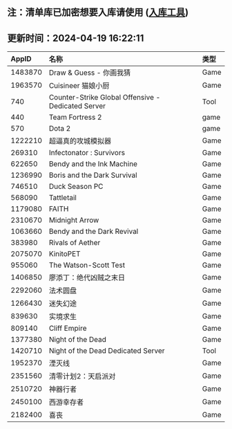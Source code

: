 ## 注：清单库已加密想要入库请使用 ([入库工具](https://github.com/BlankTMing/ManifestAutoUpdate/releases))

## 更新时间：2024-04-19 16:22:11
| AppID | 名称 | 类型  |
| :-------------------- | :----------------------------- | :----------- |
| 1483870 | Draw & Guess - 你画我猜| Game |
| 1963570 | Cuisineer 猫娘小厨| Game |
| 740 | Counter-Strike Global Offensive - Dedicated Server| Tool |
| 440 | Team Fortress 2| game |
| 570 | Dota 2| game |
| 1222210 | 超逼真的攻城模拟器| Game |
| 269310 | Infectonator : Survivors| Game |
| 622650 | Bendy and the Ink Machine| Game |
| 1236990 | Boris and the Dark Survival| Game |
| 746510 | Duck Season PC| Game |
| 568090 | Tattletail| Game |
| 1179080 | FAITH| Game |
| 2310670 | Midnight Arrow| Game |
| 1063660 | Bendy and the Dark Revival| Game |
| 383980 | Rivals of Aether| Game |
| 2075070 | KinitoPET| Game |
| 955060 | The Watson-Scott Test| Game |
| 1406850 | 廖添丁：绝代凶贼之末日| Game |
| 2292060 | 法术圆盘| Game |
| 1266430 | 迷失幻途| Game |
| 839630 | 实境求生| Game |
| 809140 | Cliff Empire| Game |
| 1377380 | Night of the Dead| Game |
| 1420710 | Night of the Dead Dedicated Server| Tool |
| 1952370 | 湮灭线| Game |
| 2351560 | 清零计划2：天启派对| Game |
| 2510720 | 神器行者| Game |
| 2450100 | 西游幸存者| Game |
| 2182400 | 喜丧| Game |
